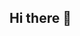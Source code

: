 ## Hi there 👋

<!--
**iradukundabrenda/iradukundabrenda** is a ✨ _special_ ✨ repository because its `README.md` (this file) appears on your GitHub profile.

Here are some ideas to get you started:

- 🔭 I’m currently working on improoving my coding skills through various projects and labs.
- 👯 I’m looking to collaborate on beginner-friendly open source projects related to software development.
- 🤔 I’m looking for help with best practices in project structuring and testing.
- 💬 Ask me about Git workflows, Python basics, or anything CS-related!
- 📫 How to reach me: biradukunda@mail.wlu.edu 
- 😄 Pronouns: She/Her
- ⚡ Fun fact: Almost everyone in my extended family doesn't know my real name.


